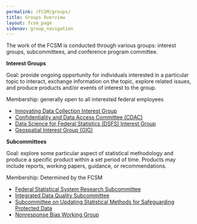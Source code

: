 ```yaml
---
permalink: /FCSM/groups/
title: Groups Overview
layout: fcsm_page
sidenav: group_navigation
---
```

<p>The work of the FCSM is conducted through various groups:  interest groups, subcommittees, and conference program committee.</p>

<p><b>Interest Groups</b></p>
<p>Goal:  provide ongoing opportunity for individuals interested in a particular topic to interact, exchange information on the topic, explore related issues, and produce products and/or events of interest to the group.</p>

<p>Membership: generally open to all interested federal employees </p>

<ul>
	<li><a href="{{site.baseurl}}/FCSM/groups/idcig/">Innovating Data Collection Interest Group</a></li>
  <li><a href="{{site.baseurl}}/FCSM/groups/cdac/">Confidentiality and Data Access Committee (CDAC)</a></li>
  <li><a href="{{site.baseurl}}/FCSM/groups/dsfs/">Data Science for Federal Statistics (DSFS) Interest Group</a></li>
	<li><a href="{{site.baseurl}}/FCSM/groups/gig/">Geospatial Interest Group (GIG)</a></li>
  <!-- <li><a href="{{site.baseurl}}/groups/sogisc-ig/">Sexual Orientation, Gender Identity, and Sex Characteristics (SOGISC) Interest Group</a></li> -->
</ul>

<p><b>Subcommittees</b></p>

<p>Goal:  explore some particular aspect of statistical methodology and produce a specific product within a set period of time.  Products may include reports, working papers, guidance, or recommendations. </p>

<p>Membership: Determined by the FCSM</p>

<ul>
  <li><a href="{{site.baseurl}}/groups/fssr-subcommittee/">Federal Statistical System Research Subcommittee</a></li>
  <li><a href="{{site.baseurl}}/groups/data-quality/">Integrated Data Quality Subcommittee</a></li>
  <li><a href="{{site.baseurl}}/groups/data-safeguards">Subcommittee on Updating Statistical Methods for Safeguarding Protected Data</a></li>
  <li><a href="{{site.baseurl}}/groups/nonresponse-bias">Nonresponse Bias Working Group</a></li>
  <!-- <li><a href="{{site.baseurl}}/groups/sogisc">Sexual Orientation, Gender Identity, and Sex Characteristics (SOGISC) Subcommittee</a></li> -->
</ul>
